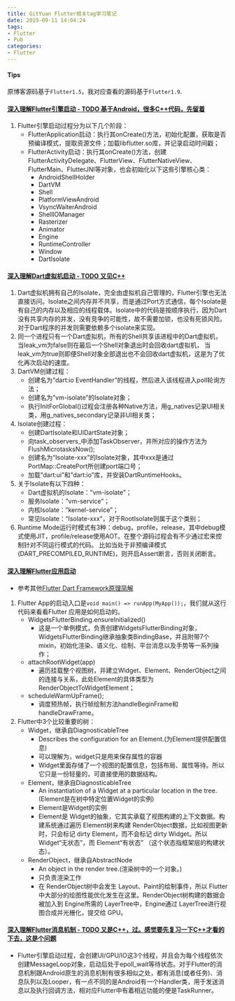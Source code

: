 ```yaml
---
title: GitYuan Flutter相关tag学习笔记
date: 2019-09-11 14:04:24
tags:
- Flutter
- Pub
categories:
- Flutter
---
```

#### Tips
原博客源码基于`Flutter1.5`，我对应查看的源码基于`Flutter1.9`.

#### [深入理解Flutter引擎启动 - TODO 基于Android，很多C++代码，先留着](http://gityuan.com/2019/06/22/flutter_booting/)
1. Flutter引擎启动过程分为以下几个阶段：
    - FlutterApplication启动：执行其onCreate()方法，初始化配置，获取是否预编译模式，提取资源文件；加载libflutter.so库，并记录启动时间戳；
    - FlutterActivity启动：执行其onCreate()方法，创建FlutterActivityDelegate、FlutterView、FlutterNativeView、FlutterMain、FlutterJNI等对象，也会初始化以下这些引擎核心类：
        - AndroidShellHolder
        - DartVM
        - Shell
        - PlatformViewAndroid
        - VsyncWaiterAndroid
        - ShellIOManager
        - Rasterizer
        - Animator
        - Engine
        - RuntimeController
        - Window
        - DartIsolate

#### [深入理解Dart虚拟机启动 - TODO 又见C++](http://gityuan.com/2019/06/23/dart-vm/)
1. Dart虚拟机拥有自己的Isolate，完全由虚拟机自己管理的，Flutter引擎也无法直接访问。Isolate之间内存并不共享，而是通过Port方式通信，每个Isolate是有自己的内存以及相应的线程载体。Isolate中的代码是按顺序执行，因为Dart没有共享内存的并发，没有竞争的可能性，故不需要加锁，也没有死锁风险。对于Dart程序的并发则需要依赖多个isolate来实现。
2. 同一个进程只有一个Dart虚拟机，所有的Shell共享该进程中的Dart虚拟机， 当leak_vm为false则在最后一个Shell对象退出时会回收dart虚拟机， 当leak_vm为true则即便Shell对象全部退出也不会回收dart虚拟机，这是为了优化再次启动的速度。
3. DartVM创建过程：
    - 创建名为”dart:io EventHandler”的线程，然后进入该线程进入poll轮询方法；
    - 创建名为”vm-isolate”的Isolate对象；
    - 执行InitForGlobal()过程会注册各种Native方法，用g_natives记录UI相关类，用g_natives_secondary记录非UI相关类；
4. Isolate创建过程：
    - 创建DartIsolate和UIDartState对象；
    - 向task_observers_中添加TaskObserver，并所对应的操作方法为FlushMicrotasksNow();
    - 创建名为“Isolate-xxx”的Isolate对象，其中xxx是通过PortMap::CreatePort所创建port端口号；
    - 加载”dart:ui”和”dart:io”库，并安装DartRuntimeHooks。
5. 关于Isolate有以下四种：
    - Dart虚拟机的Isolate：”vm-isolate”；
    - 服务Isolate：”vm-service”；
    - 内核Isolate：”kernel-service”；
    - 常见Isolate：“Isolate-xxx”，对于RootIsolate则属于这个类别；
6. Runtime Mode运行时模式有3种：debug，profile，release，其中debug模式使用JIT，profile/release使用AOT。在整个源码过程会有不少通过宏来控制针对不同运行模式的代码。 比如当处于非预编译模式(DART_PRECOMPILED_RUNTIME)，则开启Assert断言，否则关闭断言。

#### [深入理解Flutter应用启动](http://gityuan.com/2019/06/29/flutter_run_app/)
- 参考其他[Flutter Dart Framework原理简解](https://www.stephenw.cc/2018/05/28/flutter-dart-framework/)
1. Flutter App的启动入口是`void main() => runApp(MyApp());`，我们就从这行代码来看看Flutter 应用是如何启动的。
    - WidgetsFlutterBinding.ensureInitialized()
        - 这是一个单例模式，负责创建WidgetsFlutterBinding对象，WidgetsFlutterBinding继承抽象类BindingBase，并且附带7个mixin，初始化渲染、语义化、绘制、平台消息以及手势等一系列操作；
    - attachRootWidget(app)
        - 遍历挂载整个视图树，并建立Widget、Element、RenderObject之间的连接与关系，此处Element的具体类型为RenderObjectToWidgetElement；
    - scheduleWarmUpFrame();
        - 调度预热帧，执行帧绘制方法handleBeginFrame和handleDrawFrame。
2. Flutter中3个比较重要的树：
    - Widget，继承自DiagnosticableTree
        - Describes the configuration for an Element.(为Element提供配置信息)
        - 可以理解为，widget只是用来保存属性的容器
        - Widget里面存储了一个视图的配置信息，包括布局、属性等待。所以它只是一份轻量的，可直接使用的数据结构。
    - Element，继承自DiagnosticableTree
        - An instantiation of a Widget at a particular location in the tree.(Element是在树中特定位置Widget的实例)
        - Element是Widget的实例
        - Element是 Widget的抽象，它其实承载了视图构建的上下文数据。构建系统通过遍历 Element树来构建 RenderObject数据，比如视图更新时，只会标记 dirty Element，而不会标记 dirty Widget。所以 Widget“无状态”，而 Element“有状态” （这个状态指框架层的构建状态）。
    - RenderObject，继承自AbstractNode
        - An object in the render tree.(渲染树中的一个对象。)
        - 只负责渲染工作
        - 在 RenderObject树中会发生 Layout、Paint的绘制事件，所以 Flutter中大部分的绘图性能优化发生在这里。RenderObject树构建的数据会被加入到 Engine所需的 LayerTree中，Engine通过 LayerTree进行视图合成并光栅化，提交给 GPU。

#### [深入理解Flutter消息机制 - TODO 又是C++，过。感觉要先复习一下C++才看的下去，这是个问题](http://gityuan.com/2019/07/20/flutter_message_loop/)
- Flutter引擎启动过程，会创建UI/GPU/IO这3个线程，并且会为每个线程依次创建MessageLoop对象，启动后处于epoll_wait等待状态。对于Flutter的消息机制跟Android原生的消息机制有很多相似之处，都有消息(或者任务)、消息队列以及Looper，有一点不同的是Android有一个Handler类，用于发送消息以及执行回调方法，相对应Flutter中有着相近功能的便是TaskRunner。
	



